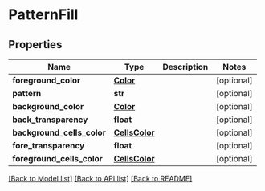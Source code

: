 # PatternFill

## Properties
Name | Type | Description | Notes
------------ | ------------- | ------------- | -------------
**foreground_color** | [**Color**](Color.md) |  | [optional] 
**pattern** | **str** |  | [optional] 
**background_color** | [**Color**](Color.md) |  | [optional] 
**back_transparency** | **float** |  | [optional] 
**background_cells_color** | [**CellsColor**](CellsColor.md) |  | [optional] 
**fore_transparency** | **float** |  | [optional] 
**foreground_cells_color** | [**CellsColor**](CellsColor.md) |  | [optional] 

[[Back to Model list]](../README.md#documentation-for-models) [[Back to API list]](../README.md#documentation-for-api-endpoints) [[Back to README]](../README.md)


